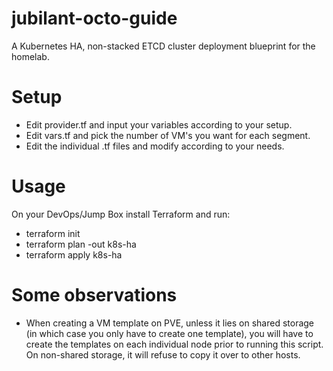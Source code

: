 # jubilant-octo-guide

A Kubernetes HA, non-stacked ETCD cluster deployment blueprint for the homelab.

# Setup

 - Edit provider.tf and input your variables according to your setup.
 - Edit vars.tf and pick the number of VM's you want for each segment.
 - Edit the individual .tf files and modify according to your needs.
 
 # Usage
 
 On your DevOps/Jump Box install Terraform and run:
 
  - terraform init
  - terraform plan -out k8s-ha
  - terraform apply k8s-ha
 

# Some observations

 - When creating a VM template on PVE, unless it lies on shared storage (in which case you only have to create one template), you will have to create the templates on each individual node prior to running this script. On non-shared storage, it will refuse to copy it over to other hosts.
 
 
